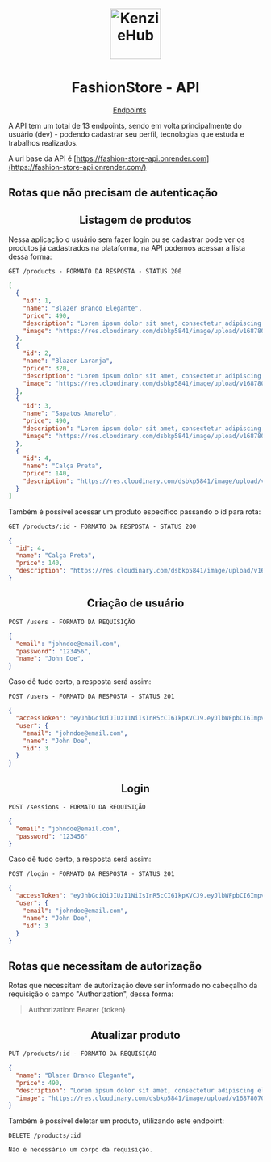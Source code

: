 <h1 align="center">
  <img alt="KenzieHub" title="KenzieHub" src="https://kenzie.com.br/_next/image?url=%2Fimages%2Flogo.png&w=640&q=75" width="100px" />
</h1>

<h1 align="center">
  FashionStore - API
</h1>

<p align="center">
  <a href="#endpoints">Endpoints</a>&nbsp;&nbsp;&nbsp;&nbsp;&nbsp;&nbsp;
</p>

A API tem um total de 13 endpoints, sendo em volta principalmente do usuário (dev) - podendo cadastrar seu perfil, tecnologias que estuda e trabalhos realizados. <br/>

A url base da API é [https://fashion-store-api.onrender.com](https://fashion-store-api.onrender.com/)

## Rotas que não precisam de autenticação

<h2 align ='center'> Listagem de produtos </h2>

Nessa aplicação o usuário sem fazer login ou se cadastrar pode ver os produtos já cadastrados na plataforma, na API podemos acessar a lista dessa forma:

`GET /products - FORMATO DA RESPOSTA - STATUS 200`

```json
[
  {
    "id": 1,
    "name": "Blazer Branco Elegante",
    "price": 490,
    "description": "Lorem ipsum dolor sit amet, consectetur adipiscing elit. Proin massa metus, tempus nec ex ac, condimentum convallis diam. Donec at nisi lorem. Aliquam non dolor bibendum, venenatis ante ac, lobortis justo. Vestibulum nec pretium mi, eu consequat dolor.",
    "image": "https://res.cloudinary.com/dsbkp5841/image/upload/v1687807062/Rectangle_4_hwrkgf.jpg"
  },
  {
    "id": 2,
    "name": "Blazer Laranja",
    "price": 320,
    "description": "Lorem ipsum dolor sit amet, consectetur adipiscing elit. Proin massa metus, tempus nec ex ac, condimentum convallis diam. Donec at nisi lorem. Aliquam non dolor bibendum, venenatis ante ac, lobortis justo. Vestibulum nec pretium mi, eu consequat dolor.",
    "image": "https://res.cloudinary.com/dsbkp5841/image/upload/v1687807062/Rectangle_7_ofhcmq.jpg"
  },
  {
    "id": 3,
    "name": "Sapatos Amarelo",
    "price": 490,
    "description": "Lorem ipsum dolor sit amet, consectetur adipiscing elit. Proin massa metus, tempus nec ex ac, condimentum convallis diam. Donec at nisi lorem. Aliquam non dolor bibendum, venenatis ante ac, lobortis justo. Vestibulum nec pretium mi, eu consequat dolor.",
    "image": "https://res.cloudinary.com/dsbkp5841/image/upload/v1687807062/Rectangle_6_p53ulc.jpg"
  },
  {
    "id": 4,
    "name": "Calça Preta",
    "price": 140,
    "description": "https://res.cloudinary.com/dsbkp5841/image/upload/v1687807062/Rectangle_8_ijrp7v.jpg"
  }
]
```

Também é possível acessar um produto específico passando o id para rota:

`GET /products/:id - FORMATO DA RESPOSTA - STATUS 200`
```json
{
  "id": 4,
  "name": "Calça Preta",
  "price": 140,
  "description": "https://res.cloudinary.com/dsbkp5841/image/upload/v1687807062/Rectangle_8_ijrp7v.jpg"
}
```

<h2 align ='center'> Criação de usuário </h2>

`POST /users - FORMATO DA REQUISIÇÃO`

```json
{
  "email": "johndoe@email.com",
  "password": "123456",
  "name": "John Doe",
}
```

Caso dê tudo certo, a resposta será assim:

`POST /users - FORMATO DA RESPOSTA - STATUS 201`

```json
{
  "accessToken": "eyJhbGciOiJIUzI1NiIsInR5cCI6IkpXVCJ9.eyJlbWFpbCI6ImpvaG5kb2VAZW1haWwuY29tIiwiaWF0IjoxNjg3ODA4MTYzLCJleHAiOjE2ODc4MTE3NjMsInN1YiI6IjMifQ.nWj1gqD4t3x00UTQvfFiK-PQjcgSpzbGeHknpncgC9E",
  "user": {
    "email": "johndoe@email.com",
    "name": "John Doe",
    "id": 3
  }
}
```


<h2 align = "center"> Login </h2>

`POST /sessions - FORMATO DA REQUISIÇÃO`

```json
{
  "email": "johndoe@email.com",
  "password": "123456"
}
```

Caso dê tudo certo, a resposta será assim:

`POST /login - FORMATO DA RESPOSTA - STATUS 201`

```json
{
  "accessToken": "eyJhbGciOiJIUzI1NiIsInR5cCI6IkpXVCJ9.eyJlbWFpbCI6ImpvaG5kb2VAZW1haWwuY29tIiwiaWF0IjoxNjg3ODA4MTYzLCJleHAiOjE2ODc4MTE3NjMsInN1YiI6IjMifQ.nWj1gqD4t3x00UTQvfFiK-PQjcgSpzbGeHknpncgC9E",
  "user": {
    "email": "johndoe@email.com",
    "name": "John Doe",
    "id": 3
  }
}
```

## Rotas que necessitam de autorização

Rotas que necessitam de autorização deve ser informado no cabeçalho da requisição o campo "Authorization", dessa forma:

> Authorization: Bearer {token}

<h2 align ='center'> Atualizar produto </h2>

`PUT /products/:id - FORMATO DA REQUISIÇÃO`

```json
{
  "name": "Blazer Branco Elegante",
  "price": 490,
  "description": "Lorem ipsum dolor sit amet, consectetur adipiscing elit. Proin massa metus, tempus nec ex ac, condimentum convallis diam. Donec at nisi lorem. Aliquam non dolor bibendum, venenatis ante ac, lobortis justo. Vestibulum nec pretium mi, eu consequat dolor.",
  "image": "https://res.cloudinary.com/dsbkp5841/image/upload/v1687807062/Rectangle_4_hwrkgf.jpg"
}
```

Também é possível deletar um produto, utilizando este endpoint:

`DELETE /products/:id`

```
Não é necessário um corpo da requisição.
```
